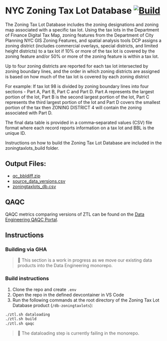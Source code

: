 # NYC Zoning Tax Lot Database [![Build](https://github.com/NYCPlanning/db-zoningtaxlots/actions/workflows/build.yml/badge.svg)](https://github.com/NYCPlanning/db-zoningtaxlots/actions/workflows/build.yml)

The Zoning Tax Lot Database includes the zoning designations and zoning map associated with a specific tax lot.  Using the tax lots in the Department of Finance Digital Tax Map, zoning features from the Department of City Planning NYC GIS Zoning Features, and spatial analysis tools DCP assigns
a zoning district (includes commercial overlays, special districts, and limited height districts) to a tax lot if 10% or more of the tax lot is covered by the zoning feature and/or 50% or more of the zoning feature is within a tax lot.

Up to four zoning districts are reported for each tax lot intersected by zoning boundary lines, and the order in which zoning districts are assigned is based on how much of the tax lot is covered by each zoning district

For example: If tax lot 98 is divided by zoning boundary lines into four sections - Part A, Part B, Part C and Part D. Part A represents the largest portion of the lot, Part B is the second largest portion of the lot, Part C represents the third largest portion of the lot and Part D covers the smallest portion of the tax then ZONING DISTRICT 4 will contain the zoning associated with Part D.

The final data table is provided in a comma–separated values (CSV) file format where each record reports information on a tax lot and BBL is the unique ID.

Instructions on how to build the Zoning Tax Lot Database are included in the zoningtaxlots_build folder.

## Output Files: 
+ [qc_bbldiff.zip](https://edm-publishing.nyc3.digitaloceanspaces.com/db-zoningtaxlots/latest/output/qc_bbldiffs/qc_bbldiffs.zip)
+ [source_data_versions.csv](https://edm-publishing.nyc3.digitaloceanspaces.com/db-zoningtaxlots/latest/output/source_data_versions.csv)
+ [zoningtaxlots_db.csv](https://edm-publishing.nyc3.digitaloceanspaces.com/db-zoningtaxlots/latest/output/zoningtaxlot_db.csv)

## QAQC
QAQC metrics comparing versions of ZTL can be found on the [Data Engineering QAQC Portal](https://edm-data-engineering.nycplanningdigital.com/?page=Zoning+Tax+Lots).

## Instructions 
### Building via GHA
> 🚧 This section is a work in progress as we move our existing data products into the Data Engineering monorepo.

### Build instructions
1. Clone the repo and create `.env`
2. Open the repo in the defined devcontainer in VS Code
3. Run the following commands at the root directory of the Zoning Tax Lot Database product (`/db-zoningtaxlots`):
```bash
./ztl.sh dataloading
./ztl.sh build
./ztl.sh qaqc
```
> 🚧 The dataloading step is currently failing in the monorepo.

